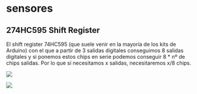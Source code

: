 # sensores
## 274HC595 Shift Register

El shift register 74HC595 (que suele venir en la mayoría de los kits de Arduino) con el que a partir de 3 salidas digitales conseguimos 8 salidas digitales y si ponemos estos chips en serie podemos conseguir 8 * nº de chips salidas.
Por lo que sí necesitamos x salidas, necesitaremos x/8 chips. 

![](https://programarfacil.com/wp-content/uploads/2016/02/74HC595.jpg)


![](https://programarfacil.com/wp-content/uploads/2016/02/74HC595-1.jpg)
